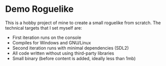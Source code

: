 # Demo Roguelike

This is a hobby project of mine to create a small roguelike from scratch. The technical targets that I set myself are:

  - First iteration runs on the console
  - Compiles for Windows and GNU/Linux
  - Second iteration runs with minimal dependencies (SDL2)
  - All code written without using third-party libraries
  - Small binary (before content is added, ideally less than 1mb)
